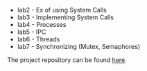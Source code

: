 - lab2 - Ex of using System Calls
- lab3 - Implementing System Calls
- lab4 - Processes
- lab5 - IPC
- lab6 - Threads
- lab7 - Synchronizing (Mutex, Semaphores)

The project repository can be found [here](https://github.com/cosminbvb/Shell "here").